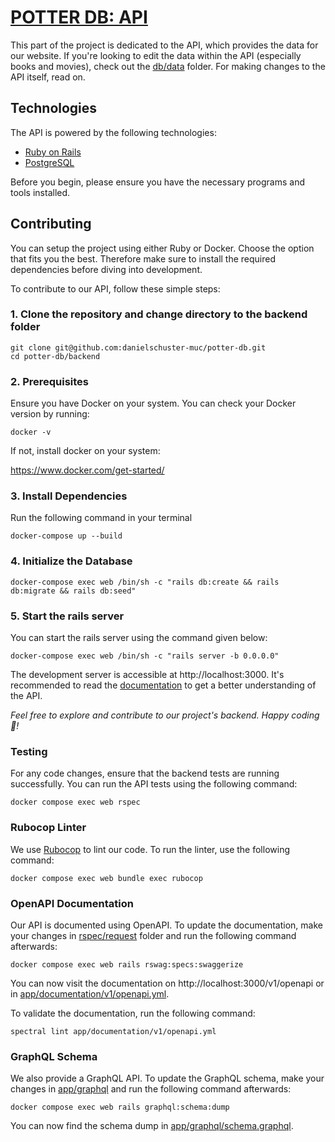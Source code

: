 # [POTTER DB: API](https://api.potterdb.com)

This part of the project is dedicated to the API, which provides the data for our website.
If you're looking to edit the data within the API (especially books and movies), check out the [db/data](db/data) folder.
For making changes to the API itself, read on.

## Technologies

The API is powered by the following technologies:

- [Ruby on Rails](https://rubyonrails.org/)
- [PostgreSQL](https://www.postgresql.org/)

Before you begin, please ensure you have the necessary programs and tools installed.

## Contributing

You can setup the project using either Ruby or Docker. Choose the option that fits you the best. Therefore make sure to install the required dependencies before diving into development.

To contribute to our API, follow these simple steps:

### 1. Clone the repository and change directory to the backend folder

```shell
git clone git@github.com:danielschuster-muc/potter-db.git
cd potter-db/backend
```

### 2. Prerequisites

Ensure you have Docker on your system. You can check your Docker version by running:

```shell
docker -v
```
If not, install docker on your system:

https://www.docker.com/get-started/

### 3. Install Dependencies

Run the following command in your terminal

```shell
docker-compose up --build
```

### 4. Initialize the Database

```shell
docker-compose exec web /bin/sh -c "rails db:create && rails db:migrate && rails db:seed"
```
### 5. Start the rails server

You can start the rails server using the command given below:

```shell
docker-compose exec web /bin/sh -c "rails server -b 0.0.0.0"
```

The development server is accessible at http://localhost:3000. It's recommended to read the [documentation](https://docs.potterdb.com/) to get a better understanding of the API.

*Feel free to explore and contribute to our project's backend. Happy coding 🎉!*

### Testing

For any code changes, ensure that the backend tests are running successfully. You can run the API tests using the following command:

```shell
docker compose exec web rspec
```

### Rubocop Linter

We use [Rubocop](https://github.com/rubocop/rubocop) to lint our code. To run the linter, use the following command:

```shell
docker compose exec web bundle exec rubocop
```

### OpenAPI Documentation

Our API is documented using OpenAPI.
To update the documentation, make your changes in [rspec/request](spec/requests) folder and run the following command afterwards:

```shell
docker compose exec web rails rswag:specs:swaggerize
```
You can now visit the documentation on http://localhost:3000/v1/openapi or in [app/documentation/v1/openapi.yml](app/documentation/v1/openapi.yml).

To validate the documentation, run the following command:

```shell
spectral lint app/documentation/v1/openapi.yml
```

### GraphQL Schema
We also provide a GraphQL API. To update the GraphQL schema, make your changes in [app/graphql](app/graphql) and run the following command afterwards:

```shell
docker compose exec web rails graphql:schema:dump
```

You can now find the schema dump in [app/graphql/schema.graphql](app/graphql/schema.graphql).
